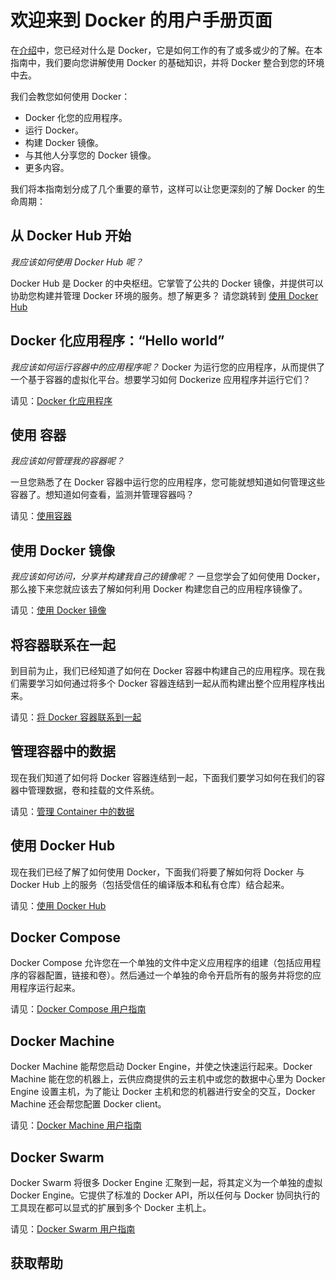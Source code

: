 # 欢迎来到 Docker 的用户手册页面

在[介绍](../README.md)中，您已经对什么是 Docker，它是如何工作的有了或多或少的了解。在本指南中，我们要向您讲解使用 Docker 的基础知识，并将 Docker 整合到您的环境中去。

我们会教您如何使用 Docker：
- Docker 化您的应用程序。
- 运行 Docker。
- 构建 Docker 镜像。
- 与其他人分享您的 Docker 镜像。
- 更多内容。

我们将本指南划分成了几个重要的章节，这样可以让您更深刻的了解 Docker 的生命周期：

## 从 Docker Hub 开始
*我应该如何使用 Docker Hub 呢？*

Docker Hub 是 Docker 的中央枢纽。它掌管了公共的 Docker 镜像，并提供可以协助您构建并管理 Docker 环境的服务。想了解更多？
请您跳转到 [使用 Docker Hub](../docker-hub/docker-hub.md)

## Docker 化应用程序：“Hello world”
*我应该如何运行容器中的应用程序呢？*
Docker 为运行您的应用程序，从而提供了一个基于容器的虚拟化平台。想要学习如何 Dockerize 应用程序并运行它们？

请见：[Docker 化应用程序](../userguide/dockerizing.md)

## 使用 容器
*我应该如何管理我的容器呢？*

一旦您熟悉了在 Docker 容器中运行您的应用程序，您可能就想知道如何管理这些容器了。想知道如何查看，监测并管理容器吗？

请见：[使用容器](../userguide/usingdocker.md)

## 使用 Docker 镜像
*我应该如何访问，分享并构建我自己的镜像呢？*
一旦您学会了如何使用 Docker，那么接下来您就应该去了解如何利用 Docker 构建您自己的应用程序镜像了。

请见：[使用 Docker 镜像](../userguide/dockerimages.md)

## 将容器联系在一起
到目前为止，我们已经知道了如何在 Docker 容器中构建自己的应用程序。现在我们需要学习如何通过将多个 Docker 容器连结到一起从而构建出整个应用程序栈出来。

请见：[将 Docker 容器联系到一起](../userguide/dockervolumes.md)

## 管理容器中的数据
现在我们知道了如何将 Docker 容器连结到一起，下面我们要学习如何在我们的容器中管理数据，卷和挂载的文件系统。

请见：[管理 Container 中的数据](../userguide/dockervolumes.md)

## 使用 Docker Hub
现在我们已经了解了如何使用 Docker，下面我们将要了解如何将 Docker 与 Docker Hub 上的服务（包括受信任的编译版本和私有仓库）结合起来。

请见：[使用 Docker Hub](../userguide/dockerrepos.md)

## Docker Compose
Docker Compose 允许您在一个单独的文件中定义应用程序的组建（包括应用程序的容器配置，链接和卷）。然后通过一个单独的命令开启所有的服务并将您的应用程序运行起来。

请见：[Docker Compose 用户指南](../compose/compose.md)

## Docker Machine
Docker Machine 能帮您启动 Docker Engine，并使之快速运行起来。Docker Machine 能在您的机器上，云供应商提供的云主机中或您的数据中心里为 Docker Engine 设置主机，为了能让 Docker 主机和您的机器进行安全的交互，Docker Machine 还会帮您配置 Docker client。 

请见：[Docker Machine 用户指南](../compose/compose.md)

## Docker Swarm
Docker Swarm 将很多 Docker Engine 汇聚到一起，将其定义为一个单独的虚拟 Docker Engine。它提供了标准的 Docker API，所以任何与 Docker 协同执行的工具现在都可以显式的扩展到多个 Docker 主机上。

请见：[Docker Swarm 用户指南](../userguide/swarm.md)

## 获取帮助
